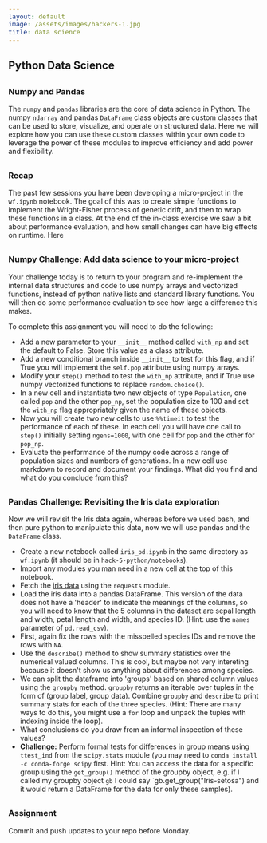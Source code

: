 ```yaml
---
layout: default
image: /assets/images/hackers-1.jpg
title: data science
---
```



<style>
h2 {
    margin-top: 30px;
}
h3 {
    margin-top: 30px;
}
pre {
    line-height: 1.25em;
}
pre code {
    font-size: 0.9em;
}
</style>


## Python Data Science

### Numpy and Pandas
The `numpy` and `pandas` libraries are the core of data science in Python.
The numpy `ndarray` and pandas `DataFrame` class objects are custom classes
that can be used to store, visualize, and operate on structured data. 
Here we will explore how you can use these custom classes within your own
code to leverage the power of these modules to improve efficiency and add
power and flexibility.


### Recap
The past few sessions you have been developing a micro-project in the `wf.ipynb`
notebook. The goal of this was to create simple functions to implement
the Wright-Fisher process of genetic drift, and then to wrap these functions
in a class. At the end of the in-class exercise we saw a bit about performance
evaluation, and how small changes can have big effects on runtime. Here


### Numpy Challenge: Add data science to your micro-project
Your challenge today is to return to your program and re-implement the 
internal data structures and code to use numpy arrays and vectorized
functions, instead of python native lists and standard library functions.
You will then do some performance evaluation to see how large a difference
this makes.

To complete this assignment you will need to do the following:

- Add a new parameter to your `__init__` method called `with_np` and
set the default to False. Store this value as a class attribute.
- Add a new conditional branch inside `__init__` to test for this
flag, and if True you will implement the `self.pop` attribute
using numpy arrays.
- Modify your `step()` method to test the `with_np` attribute, and
if True use numpy vectorized functions to replace `random.choice()`.
- In a new cell and instantiate two new objects of type `Population`,
one called `pop` and the other `pop_np`, set the population size to
100 and set the `with_np` flag appropriately given the name of these
objects.
- Now you will create two new cells to use `%%timeit` to test the
performance of each of these. In each cell you will have one call
to `step()` initially setting `ngens=1000`, with one cell for `pop`
and the other for `pop_np`.
- Evaluate the performance of the numpy code across a range of
population sizes and numbers of generations. In a new cell use markdown
to record and document your findings. What did you find and what do
you conclude from this?

### Pandas Challenge: Revisiting the Iris data exploration

Now we will revisit the Iris data again, whereas before we used bash,
and then pure python to manipulate this data, now we will use pandas
and the `DataFrame` class.

- Create a new notebook called `iris_pd.ipynb` in the same directory as 
`wf.ipynb` (it should be in `hack-5-python/notebooks`).
- Import any modules you man need in a new cell at the top of this notebook.
- Fetch the [iris data](http://eaton-lab.org/data/iris-data-dirty.csv) using 
the `requests` module.
- Load the iris data into a pandas DataFrame. This version of the data
does not have a 'header' to indicate the meanings of the columns, so you will
need to know that the 5 columns in the dataset are sepal length and width,
petal length and width, and species ID. (Hint: use the `names` parameter
of `pd.read_csv`).
- First, again fix the rows with the misspelled species IDs and remove
the rows with `NA`.
- Use the `describe()` method to show summary statistics over the numerical
valued columns. This is cool, but maybe not very intereting because it
doesn't show us anything about differences among species.
- We can split the dataframe into 'groups' based on shared column values
using the `groupby` method. `groupby` returns an iterable over tuples
in the form of (group label, group data). Combine `groupby` and `describe`
to print summary stats for each of the three species. (Hint: There are
many ways to do this, you might use a `for` loop and unpack the tuples
with indexing inside the loop).
- What conclusions do you draw from an informal inspection of these values?
- **Challenge:** Perform formal tests for differences in group means using
`ttest_ind` from the `scipy.stats` module (you may need to `conda install
-c conda-forge scipy` first. Hint: You can access the data for a specific
group using the `get_group()` method of the groupby object, e.g. if I called
my groupby object `gb` I could say `gb.get_group("Iris-setosa") and it
would return a DataFrame for the data for only these samples).


### Assignment
<div class="alert alert-success">
    Commit and push updates to your repo before Monday.
</div>
